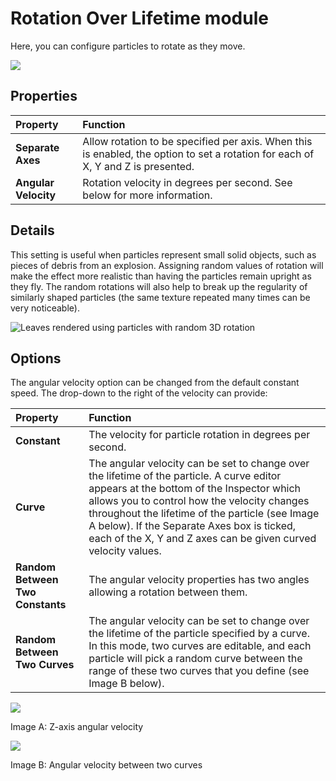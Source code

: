 # Rotation Over Lifetime module

Here, you can configure particles to rotate as they move.

![](../uploads/Main/PartSysRotOverLifeModule1.png)

## Properties

| Property| Function |
|:---|:---| 
| __Separate Axes__| Allow rotation to be specified per axis. When this is enabled, the option to set a rotation for each of X, Y and Z is presented. |
| __Angular Velocity__| Rotation velocity in degrees per second. See below for more information. |

## Details

This setting is useful when particles represent small solid objects, such as pieces of debris from an explosion. Assigning random values of rotation will make the effect more realistic than having the particles remain upright as they fly. The random rotations will also help to break up the regularity of similarly shaped particles (the same texture repeated many times can be very noticeable).

![Leaves rendered using particles with random 3D rotation](../uploads/Main/PartSysRotOverLifeModule2.gif)

## Options

The angular velocity option can be changed from the default constant speed. The drop-down to the right of the velocity can provide:

| Property| Function |
|:---|:---| 
| __Constant__| The velocity for particle rotation in degrees per second. |
| __Curve__| The angular velocity can be set to change over the lifetime of the particle. A curve editor appears at the bottom of the Inspector which allows you to control how the velocity changes throughout the lifetime of the particle (see Image A below). If the Separate Axes box is ticked, each of the X, Y and Z axes can be given curved velocity values. |
| __Random Between Two Constants__| The angular velocity properties has two angles allowing a rotation between them. |
| __Random Between Two Curves__| The angular velocity can be set to change over the lifetime of the particle specified by a curve. In this mode, two curves are editable, and each particle will pick a random curve between the range of these two curves that you define (see Image B below). |


![](../uploads/Main/PartSysRotOverLifeModule3.png)

Image A: Z-axis angular velocity


![](../uploads/Main/PartSysRotOverLifeModule4.png)

Image B: Angular velocity between two curves